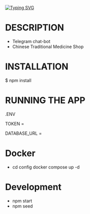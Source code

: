 [![Typing SVG](https://readme-typing-svg.herokuapp.com?font=Fira+Code&pause=1000&center=true&vCenter=true&width=435&lines=%D0%9F%D1%80%D0%B8%D0%B2%D0%B5%D1%82%2C+%D1%8D%D1%82%D0%BE+%D0%BF%D1%80%D0%BE%D0%B5%D0%BA%D1%82+Telegram-bot)](https://git.io/typing-svg)

# DESCRIPTION

+ Telegram chat-bot
+ Chinese Traditional Medicine Shop

# INSTALLATION

$ npm install

# RUNNING THE APP

.ENV

TOKEN = 

DATABASE_URL =

# Docker
+ cd config docker compose up -d

# Development
+ npm start
+ npm seed


